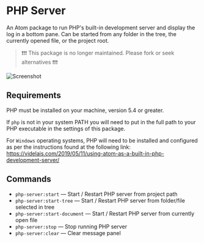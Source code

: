 # PHP Server

An Atom package to run PHP's built-in development server and display the log in a bottom pane. Can be started from any folder in the tree, the currently opened file, or the project root.

> :exclamation::exclamation::exclamation:
> This package is no longer maintained. Please fork or seek alternatives
> :exclamation::exclamation::exclamation:

![Screenshot](http://i.imgur.com/FhVtl9v.png)

## Requirements

PHP must be installed on your machine, version 5.4 or greater.

If `php` is not in your system PATH you will need to put in the full path to your PHP executable in the settings of this package.

For `Windows` operating systems, PHP will need to be installed and configured as per the instructions found at the following link: https://videlais.com/2019/05/11/using-atom-as-a-built-in-php-development-server/

## Commands

* `php-server:start` &mdash; Start / Restart PHP server from project path
* `php-server:start-tree` &mdash; Start / Restart PHP server from folder/file selected in tree
* `php-server:start-document` &mdash; Start / Restart PHP server from currently open file
* `php-server:stop` &mdash; Stop running PHP server
* `php-server:clear` &mdash; Clear message panel
